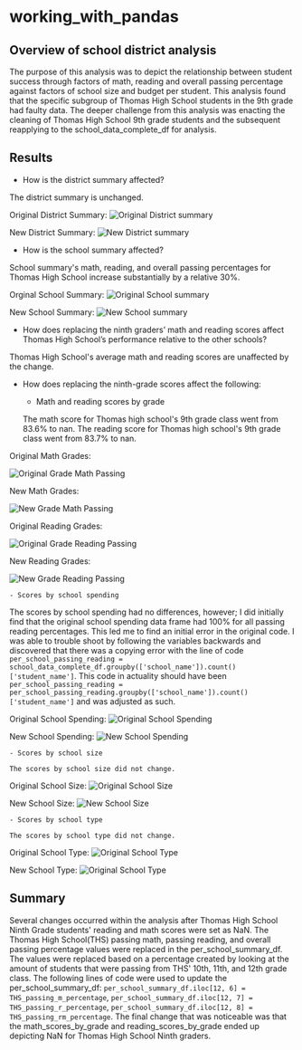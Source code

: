 # working_with_pandas

## Overview of school district analysis

The purpose of this analysis was to depict the relationship between student success through factors of math, reading and overall passing percentage against factors of school size and budget per student. This analysis found that the specific subgroup of Thomas High School students in the 9th grade had faulty data. The deeper challenge from this analysis was enacting the cleaning of Thomas High School 9th grade students and the subsequent reapplying to the school_data_complete_df for analysis.

## Results

- How is the district summary affected?

The district summary is unchanged.

Original District Summary:
![Original District summary](https://github.com/drewabramo12/working_with_pandas/blob/main/Resources/district_summary_original.PNG)

New District Summary:
![New District summary](https://github.com/drewabramo12/working_with_pandas/blob/main/Resources/district_summary_new.PNG)

- How is the school summary affected?

School summary's math, reading, and overall passing percentages for Thomas High School increase substantially by a relative 30%.

Orginal School Summary:
![Original School summary](https://github.com/drewabramo12/working_with_pandas/blob/main/Resources/per_school_sum_original.PNG)

New School Summary:
![New School summary](https://github.com/drewabramo12/working_with_pandas/blob/main/Resources/per_school_sum_new.PNG)


- How does replacing the ninth graders’ math and reading scores affect Thomas High School’s performance relative to the other schools?

Thomas High School's average math and reading scores are unaffected by the change.

- How does replacing the ninth-grade scores affect the following:
    - Math and reading scores by grade

     The math score for Thomas high school's 9th grade class went from 83.6% to nan. The reading score for Thomas high school's 9th grade class went from 83.7% to nan.

Original Math Grades:

![Original Grade Math Passing](https://github.com/drewabramo12/working_with_pandas/blob/main/Resources/grade_math_passing_original.PNG)

New Math Grades:

![New Grade Math Passing](https://github.com/drewabramo12/working_with_pandas/blob/main/Resources/grade_math_passing_new.PNG)

Original Reading Grades:

![Original Grade Reading Passing](https://github.com/drewabramo12/working_with_pandas/blob/main/Resources/grade_reading_passing_original.PNG)

New Reading Grades:

![New Grade Reading Passing](https://github.com/drewabramo12/working_with_pandas/blob/main/Resources/grade_math_passing_new.PNG)

   
    - Scores by school spending

The scores by school spending had no differences, however; I did initially find that the original school spending data frame had 100% for all passing reading percentages. This led me to find an initial error in the original code. I was able to trouble shoot by following the variables backwards and discovered that there was a copying error with the line of code `per_school_passing_reading = school_data_complete_df.groupby(['school_name']).count()['student_name']`. This code in actuality should have been `per_school_passing_reading = per_school_passing_reading.groupby(['school_name']).count()['student_name']` and was adjusted as such.

Original School Spending:
![Original School Spending](https://github.com/drewabramo12/working_with_pandas/blob/main/Resources/school_spending_original.PNG)

New School Spending:
![New School Spending](https://github.com/drewabramo12/working_with_pandas/blob/main/Resources/school_spending_new.PNG)

    - Scores by school size

    The scores by school size did not change.

Original School Size:
![Original School Size](https://github.com/drewabramo12/working_with_pandas/blob/main/Resources/school_size_original.PNG)

New School Size:
![New School Size](https://github.com/drewabramo12/working_with_pandas/blob/main/Resources/school_size_new.PNG)

    - Scores by school type

    The scores by school type did not change.

Original School Type:
![Original School Type](https://github.com/drewabramo12/working_with_pandas/blob/main/Resources/CD_original.PNG)

New School Type:
![Original School Type](https://github.com/drewabramo12/working_with_pandas/blob/main/Resources/CD_original.PNG)

## Summary
Several changes occurred within the analysis after Thomas High School Ninth Grade students' reading and math scores were set as NaN. The Thomas High School(THS) passing math, passing reading, and overall passing percentage values were replaced in the per_school_summary_df. The values were replaced based on a percentage created by looking at the amount of students that were passing from THS' 10th, 11th, and 12th grade class. The following lines of code were used to update the per_school_summary_df: `per_school_summary_df.iloc[12, 6] = THS_passing_m_percentage`, `per_school_summary_df.iloc[12, 7] = THS_passing_r_percentage`, `per_school_summary_df.iloc[12, 8] = THS_passing_rm_percentage`. The final change that was noticeable was that the math_scores_by_grade and reading_scores_by_grade ended up depicting NaN for Thomas High School Ninth graders.